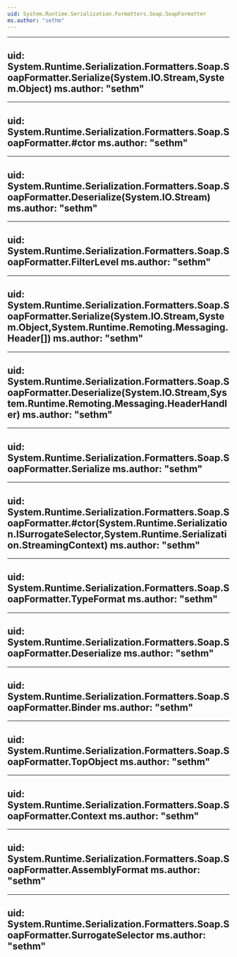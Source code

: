 ```yaml
---
uid: System.Runtime.Serialization.Formatters.Soap.SoapFormatter
ms.author: "sethm"
---
```


---
uid: System.Runtime.Serialization.Formatters.Soap.SoapFormatter.Serialize(System.IO.Stream,System.Object)
ms.author: "sethm"
---

---
uid: System.Runtime.Serialization.Formatters.Soap.SoapFormatter.#ctor
ms.author: "sethm"
---

---
uid: System.Runtime.Serialization.Formatters.Soap.SoapFormatter.Deserialize(System.IO.Stream)
ms.author: "sethm"
---

---
uid: System.Runtime.Serialization.Formatters.Soap.SoapFormatter.FilterLevel
ms.author: "sethm"
---

---
uid: System.Runtime.Serialization.Formatters.Soap.SoapFormatter.Serialize(System.IO.Stream,System.Object,System.Runtime.Remoting.Messaging.Header[])
ms.author: "sethm"
---

---
uid: System.Runtime.Serialization.Formatters.Soap.SoapFormatter.Deserialize(System.IO.Stream,System.Runtime.Remoting.Messaging.HeaderHandler)
ms.author: "sethm"
---

---
uid: System.Runtime.Serialization.Formatters.Soap.SoapFormatter.Serialize
ms.author: "sethm"
---

---
uid: System.Runtime.Serialization.Formatters.Soap.SoapFormatter.#ctor(System.Runtime.Serialization.ISurrogateSelector,System.Runtime.Serialization.StreamingContext)
ms.author: "sethm"
---

---
uid: System.Runtime.Serialization.Formatters.Soap.SoapFormatter.TypeFormat
ms.author: "sethm"
---

---
uid: System.Runtime.Serialization.Formatters.Soap.SoapFormatter.Deserialize
ms.author: "sethm"
---

---
uid: System.Runtime.Serialization.Formatters.Soap.SoapFormatter.Binder
ms.author: "sethm"
---

---
uid: System.Runtime.Serialization.Formatters.Soap.SoapFormatter.TopObject
ms.author: "sethm"
---

---
uid: System.Runtime.Serialization.Formatters.Soap.SoapFormatter.Context
ms.author: "sethm"
---

---
uid: System.Runtime.Serialization.Formatters.Soap.SoapFormatter.AssemblyFormat
ms.author: "sethm"
---

---
uid: System.Runtime.Serialization.Formatters.Soap.SoapFormatter.SurrogateSelector
ms.author: "sethm"
---
